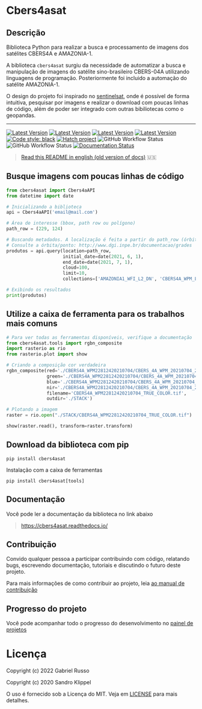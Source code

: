 # Cbers4asat

## Descrição

Biblioteca Python para realizar a busca e processamento de imagens dos satélites CBERS4A e AMAZONIA-1.

A biblioteca `cbers4asat` surgiu da necessidade de automatizar a busca e manipulação de imagens do satélite
sino-brasileiro CBERS-04A utilizando linguagens de programação. Posteriormente foi incluido a automação do satélite AMAZONIA-1.

O design do projeto foi inspirado no [sentinelsat](https://github.com/sentinelsat/sentinelsat), onde é possível de forma
intuitiva, pesquisar por imagens e realizar o download com poucas linhas de código, além de poder ser integrado com
outras bibiliotecas como o geopandas. 

---
[![Latest Version](https://img.shields.io/pypi/v/cbers4asat?style=plastic)](https://pypi.python.org/pypi/cbers4asat/)
[![Latest Version](https://img.shields.io/pypi/l/cbers4asat?style=plastic)](https://github.com/gabriel-russo/cbers4asat/blob/master/LICENSE)
[![Latest Version](https://img.shields.io/pypi/pyversions/cbers4asat?style=plastic)](https://pypi.python.org/pypi/cbers4asat/)
[![Latest Version](https://img.shields.io/pypi/dm/cbers4asat?style=plastic)](https://pypi.python.org/pypi/cbers4asat/)
[![Code style: black](https://img.shields.io/badge/code%20style-black-000000.svg)](https://github.com/psf/black)
[![Hatch project](https://img.shields.io/badge/%F0%9F%A5%9A-Hatch-4051b5.svg)](https://github.com/pypa/hatch)
![GitHub Workflow Status](https://github.com/gabriel-russo/cbers4asat/actions/workflows/build-cbers4asat.yml/badge.svg)
![GitHub Workflow Status](https://github.com/gabriel-russo/cbers4asat/actions/workflows/test-cbers4asat.yml/badge.svg)
[![Documentation Status](https://readthedocs.org/projects/cbers4asat/badge/?version=latest)](https://cbers4asat.readthedocs.io/pt_BR/latest/?badge=latest)
> [Read this README in english (old version of docs)](https://github.com/gabriel-russo/cbers4asat/blob/master/en-US_README.md)
> 🇺🇸

## Busque imagens com poucas linhas de código

```python
from cbers4asat import Cbers4aAPI
from datetime import date

# Inicializando a biblioteca
api = Cbers4aAPI('email@mail.com')

# Área de interesse (bbox, path row ou polígono)
path_row = (229, 124)

# Buscando metadados. A localização é feita a partir do path_row (órbita/ponto). 
# Consulte a órbita/ponto: http://www.dgi.inpe.br/documentacao/grades
produtos = api.query(location=path_row,
                     initial_date=date(2021, 6, 1),
                     end_date=date(2021, 7, 1),
                     cloud=100,
                     limit=10,
                     collections=['AMAZONIA1_WFI_L2_DN', 'CBERS4A_WPM_L4_DN'])

# Exibindo os resultados
print(produtos)
```

## Utilize a caixa de ferramenta para os trabalhos mais comuns

```python
# Para ver todas as ferramentas disponíveis, verifique a documentação
from cbers4asat.tools import rgbn_composite
import rasterio as rio
from rasterio.plot import show

# Criando a composição cor verdadeira
rgbn_composite(red='./CBERS4A_WPM22812420210704/CBERS_4A_WPM_20210704_228_124_L4_BAND3.tif',
               green='./CBERS4A_WPM22812420210704/CBERS_4A_WPM_20210704_228_124_L4_BAND2.tif',
               blue='./CBERS4A_WPM22812420210704/CBERS_4A_WPM_20210704_228_124_L4_BAND1.tif',
               nir='./CBERS4A_WPM22812420210704/CBERS_4A_WPM_20210704_228_124_L4_BAND4.tif',
               filename='CBERS4A_WPM22812420210704_TRUE_COLOR.tif',
               outdir='./STACK')

# Plotando a imagem
raster = rio.open("./STACK/CBERS4A_WPM22812420210704_TRUE_COLOR.tif")

show(raster.read(), transform=raster.transform)
```

## Download da biblioteca com pip

`pip install cbers4asat`

Instalação com a caixa de ferramentas

`pip install cbers4asat[tools]`

## Documentação

Você pode ler a documentação da biblioteca no link abaixo

> https://cbers4asat.readthedocs.io/

## Contribuição

Convido qualquer pessoa a participar contribuindo com código, relatando bugs,
escrevendo documentação, tutoriais e discutindo o futuro deste projeto.

Para mais informações de como contribuir ao projeto,
leia [ao manual de contribuição](https://github.com/gabriel-russo/cbers4asat/blob/master/CONTRIBUTING.md)

## Progresso do projeto

Você pode acompanhar todo o progresso do desenvolvimento
no [painel de projetos](https://github.com/gabriel-russo/cbers4asat/projects)

# Licença

Copyright (c) 2022 Gabriel Russo

Copyright (c) 2020 Sandro Klippel

O uso é fornecido sob a Licença do MIT. Veja
em [LICENSE](https://github.com/gabriel-russo/cbers4asat/blob/master/LICENSE)
para mais detalhes.
